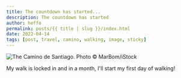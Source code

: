 ```yaml
---
title: The countdown has started...
description: The countdown has started
author: heffo
permalink: posts/{{ title | slug }}/index.html
date: 2022-04-14
tags: [post, travel, camino, walking, image, sticky]
---
```


![The Camino de Santiago. Photo © MarBom/iStock](/images/iStock-842606444.webp)

My walk is locked in and in a month, I'll start my first day of walking! 